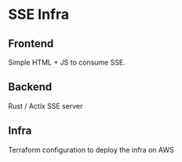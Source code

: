 # SSE Infra

## Frontend

Simple HTML + JS to consume SSE.

## Backend

Rust / Actix SSE server

## Infra 

Terraform configuration to deploy the infra on AWS